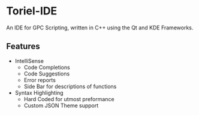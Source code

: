# Toriel-IDE

An IDE for GPC Scripting, written in C++ using the Qt and KDE Frameworks.

## Features
* IntelliSense
    * Code Completions
    * Code Suggestions
    * Error reports
    * Side Bar for descriptions of functions
* Syntax Highlighting
  * Hard Coded for utmost preformance
  * Custom JSON Theme support

